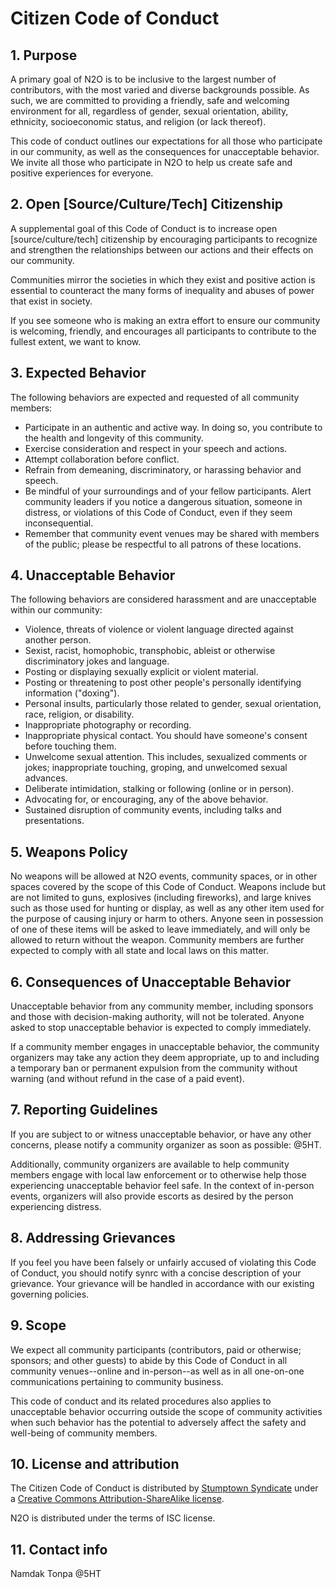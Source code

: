Citizen Code of Conduct
=======================

## 1. Purpose

A primary goal of N2O is to be inclusive to the largest
number of contributors, with the most varied and diverse
backgrounds possible. As such, we are committed to providing
a friendly, safe and welcoming environment for all,
regardless of gender, sexual orientation, ability,
ethnicity, socioeconomic status, and religion (or lack thereof).

This code of conduct outlines our expectations for all those
who participate in our community, as well as the consequences
for unacceptable behavior. We invite all those who participate
in N2O to help us create safe and positive experiences for everyone.

## 2. Open [Source/Culture/Tech] Citizenship

A supplemental goal of this Code of Conduct is to increase
open [source/culture/tech] citizenship by encouraging participants
to recognize and strengthen the relationships between our actions
and their effects on our community.

Communities mirror the societies in which they exist and positive
action is essential to counteract the many forms of inequality and
abuses of power that exist in society.

If you see someone who is making an extra effort to ensure our
community is welcoming, friendly, and encourages all participants
to contribute to the fullest extent, we want to know.

## 3. Expected Behavior

The following behaviors are expected and requested of all community members:

 * Participate in an authentic and active way. In doing so, you contribute
   to the health and longevity of this community.
 * Exercise consideration and respect in your speech and actions.
 * Attempt collaboration before conflict.
 * Refrain from demeaning, discriminatory, or harassing behavior and speech.
 * Be mindful of your surroundings and of your fellow participants.
   Alert community leaders if you notice a dangerous situation, someone
   in distress, or violations of this Code of Conduct, even if they seem inconsequential.
 * Remember that community event venues may be shared with members of the public;
   please be respectful to all patrons of these locations.

## 4. Unacceptable Behavior

The following behaviors are considered harassment and are unacceptable within our community:

 * Violence, threats of violence or violent language directed against another person.
 * Sexist, racist, homophobic, transphobic, ableist or otherwise discriminatory jokes and language.
 * Posting or displaying sexually explicit or violent material.
 * Posting or threatening to post other people's personally identifying information ("doxing").
 * Personal insults, particularly those related to gender, sexual orientation, race, religion, or disability.
 * Inappropriate photography or recording.
 * Inappropriate physical contact. You should have someone's consent before touching them.
 * Unwelcome sexual attention. This includes, sexualized comments or jokes;
   inappropriate touching, groping, and unwelcomed sexual advances.
 * Deliberate intimidation, stalking or following (online or in person).
 * Advocating for, or encouraging, any of the above behavior.
 * Sustained disruption of community events, including talks and presentations.

## 5. Weapons Policy

No weapons will be allowed at N2O events, community spaces, or in other spaces
covered by the scope of this Code of Conduct. Weapons include but are not limited
to guns, explosives (including fireworks), and large knives such as those used for
hunting or display, as well as any other item used for the purpose of causing
injury or harm to others. Anyone seen in possession of one of these items will
be asked to leave immediately, and will only be allowed to return without the
weapon. Community members are further expected to comply with all state and
local laws on this matter.

## 6. Consequences of Unacceptable Behavior

Unacceptable behavior from any community member, including sponsors and those
with decision-making authority, will not be tolerated.
Anyone asked to stop unacceptable behavior is expected to comply immediately.

If a community member engages in unacceptable behavior, the community organizers
may take any action they deem appropriate, up to and including a temporary ban
or permanent expulsion from the community without warning (and without
refund in the case of a paid event).

## 7. Reporting Guidelines

If you are subject to or witness unacceptable behavior, or have any other
concerns, please notify a community organizer as soon as possible: @5HT.

Additionally, community organizers are available to help community members
engage with local law enforcement or to otherwise help those experiencing
unacceptable behavior feel safe. In the context of in-person events,
organizers will also provide escorts as desired by the person experiencing distress.

## 8. Addressing Grievances

If you feel you have been falsely or unfairly accused of violating
this Code of Conduct, you should notify synrc with a concise description
of your grievance. Your grievance will be handled in accordance with our
existing governing policies.

## 9. Scope

We expect all community participants (contributors, paid or otherwise;
sponsors; and other guests) to abide by this Code of Conduct in all
community venues--online and in-person--as well as in all one-on-one
communications pertaining to community business.

This code of conduct and its related procedures also applies to
unacceptable behavior occurring outside the scope of community
activities when such behavior has the potential to adversely affect
the safety and well-being of community members.

## 10. License and attribution

The Citizen Code of Conduct is distributed
by [Stumptown Syndicate](http://stumptownsyndicate.org) under
a [Creative Commons Attribution-ShareAlike license](http://creativecommons.org/licenses/by-sa/3.0/).

N2O is distributed under the terms of ISC license.

## 11. Contact info

Namdak Tonpa @5HT

